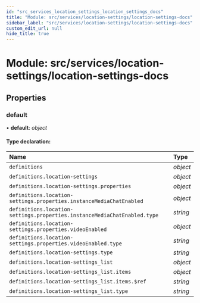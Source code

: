 ```yaml
---
id: "src_services_location_settings_location_settings_docs"
title: "Module: src/services/location-settings/location-settings-docs"
sidebar_label: "src/services/location-settings/location-settings-docs"
custom_edit_url: null
hide_title: true
---
```


# Module: src/services/location-settings/location-settings-docs

## Properties

### default

• **default**: *object*

#### Type declaration:

Name | Type |
:------ | :------ |
`definitions` | *object* |
`definitions.location-settings` | *object* |
`definitions.location-settings.properties` | *object* |
`definitions.location-settings.properties.instanceMediaChatEnabled` | *object* |
`definitions.location-settings.properties.instanceMediaChatEnabled.type` | *string* |
`definitions.location-settings.properties.videoEnabled` | *object* |
`definitions.location-settings.properties.videoEnabled.type` | *string* |
`definitions.location-settings.type` | *string* |
`definitions.location-settings_list` | *object* |
`definitions.location-settings_list.items` | *object* |
`definitions.location-settings_list.items.$ref` | *string* |
`definitions.location-settings_list.type` | *string* |
